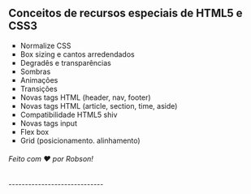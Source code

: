 ## Conceitos de recursos especiais de HTML5 e CSS3

<ul type="square">
    <li>Normalize CSS
    <li>Box sizing e cantos arredendados
    <li>Degradês e transparências
    <li>Sombras
    <li>Animações
    <li>Transições
    <li>Novas tags HTML (header, nav, footer)
    <li>Novas tags HTML (article, section, time, aside)
    <li>Compatibilidade HTML5 shiv
    <li>Novas tags input
    <li>Flex box
    <li>Grid (posicionamento. alinhamento)
</ul>

<h6>Feito com ♥ por Robson!</h6>
-----------------------------
